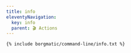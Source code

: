 ```yaml
---
title: info
eleventyNavigation:
  key: info
  parent: 🎬 Actions
---
```


```bash
{% include borgmatic/command-line/info.txt %}
```
